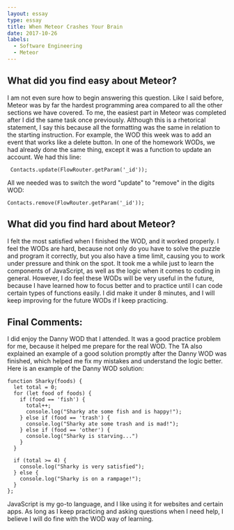 ```yaml
---
layout: essay
type: essay
title: When Meteor Crashes Your Brain
date: 2017-10-26
labels:
  - Software Engineering
  - Meteor
---
```


## What did you find easy about Meteor?

I am not even sure how to begin answering this question.  Like I said before, Meteor was by far the hardest programming area compared to all the other sections we have covered.  To me, the easiest part in Meteor was completed after I did the same task once previously.  Although this is a rhetorical statement, I say this because all the formatting was the same in relation to the starting instruction.  For example, the WOD this week was to add an event that works like a delete button.  In one of the homework WODs, we had already done the same thing, except it was a function to update an account.  We had this line:

``` Contacts.update(FlowRouter.getParam('_id'));```

All we needed was to switch the word "update" to "remove" in the digits WOD:

```Contacts.remove(FlowRouter.getParam('_id'));```

## What did you find hard about Meteor?

I felt the most satisfied when I finished the WOD, and it worked properly.  I feel the WODs are hard, because not only do you have to solve the puzzle and program it correctly, but you also have a time limit, causing you to work under pressure and think on the spot.  It took me a while just to learn the components of JavaScript, as well as the logic when it comes to coding in general.  However, I do feel these WODs will be very useful in the future, because I have learned how to focus better and to practice until I can code certain types of functions easily.  I did make it under 8 minutes, and I will keep improving for the future WODs if I keep practicing.

## Final Comments:

I did enjoy the Danny WOD that I attended.  It was a good practice problem for me, because it helped me prepare for the real WOD.  The TA also explained an example of a good solution promptly after the Danny WOD was finished, which helped me fix my mistakes and understand the logic better. Here is an example of the Danny WOD solution:

```
function Sharky(foods) {
  let total = 0;
  for (let food of foods) {
    if (food == 'fish') {
      total++;
      console.log("Sharky ate some fish and is happy!");
    } else if (food == 'trash') {
      console.log("Sharky ate some trash and is mad!");
    } else if (food == 'other') {
      console.log("Sharky is starving...")
    }
  }

  if (total >= 4) {
    console.log("Sharky is very satisfied");
  } else {
    console.log("Sharky is on a rampage!");
  }
};
```

JavaScript is my go-to language, and I like using it for websites and certain apps.  As long as I keep practicing and asking questions when I need help, I believe I will do fine with the WOD way of learning.
